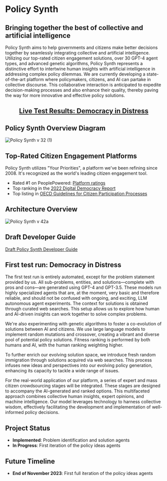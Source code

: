# Policy Synth

## Bringing together the best of collective and artificial intelligence

Policy Synth aims to help governments and citizens make better decisions together by seamlessly integrating collective and artificial intelligence. Utilizing our top-rated citizen engagement solutions, over 30 GPT-4 agent types, and advanced genetic algorithms, Policy Synth represents a distinctive effort to intertwine human insights with artificial intelligence in addressing complex policy dilemmas. We are currently developing a state-of-the-art platform where policymakers, citizens, and AI can partake in collective discourse. This collaborative interaction is anticipated to expedite decision-making processes and also enhance their quality, thereby paving the way for more innovative and effective policy solutions.

<h2 align="center">
  <a href="https://policy-synth.ai/projects/1/"><strong>Live Test Results: Democracy in Distress</strong></a><br>
</h2>

## Policy Synth Overview Diagram
![Policy Synth v 32 (1)](https://github.com/CitizensFoundation/policy-synth/assets/43699/57c54058-c8d0-4728-ac75-79fe67e6ec38)

## Top-Rated Citizen Engagement Platforms
Policy Synth utilizes "Your Priorities", a platform we've been refining since 2008. It's recognized as the world's leading citizen engagement tool.

- Rated #1 on PeoplePowered: [Platform ratings](https://www.peoplepowered.org/platform-ratings)
- Top ranking in the [2022 Digital Democracy Report](https://www.solonian-institute.com/digitaldemocracyreport)
- Top listing in [OECD Guidelines for Citizen Participation Processes](https://www.oecd.org/publications/oecd-guidelines-for-citizen-participation-processes-f765caf6-en.htm)

## Architecture Overview
![Policy Synth v 42a](https://github.com/CitizensFoundation/policy-synth/assets/43699/b7e1f10a-7438-4827-a576-b48ec5a672e6)

## Draft Developer Guide
[Draft Policy Synth Developer Guide](https://docs.google.com/document/d/19ymUR8W3Hsf--PiBEEwnX9siK4lqjHpGWQlGZl_uJeU)

## First test run: Democracy in Distress
The first test run is entirely automated, except for the problem statement provided by us. All sub-problems, entities, and solutions—complete with pros and cons—are generated using GPT-4 and GPT-3.5. These models run highly specialized agents that are, at the moment, very basic and therefore reliable, and should not be confused with ongoing, and exciting, LLM autonomous agent experiments. The context for solutions is obtained through curated web searches. This setup allows us to explore how human and AI-driven insights can work together to solve complex problems.

We're also experimenting with genetic algorithms to foster a co-evolution of solutions between AI and citizens. We use large language models to implement random mutations and crossover, creating a vibrant and diverse pool of potential policy solutions. Fitness ranking is performed by both humans and AI, with the human ranking weighting higher.

To further enrich our evolving solution space, we introduce fresh random immigration through solutions acquired via web searches. This process infuses new ideas and perspectives into our evolving policy generation, enhancing its capacity to tackle a wide range of issues.

For the real-world application of our platform, a series of expert and mass citizen crowdsourcing stages will be integrated. These stages are designed to accompany the AI-generated and ranked options. This multifaceted approach combines collective human insights, expert opinions, and machine intelligence. Our model leverages technology to harness collective wisdom, effectively facilitating the development and implementation of well-informed policy decisions.

## Project Status
- **Implemented**: Problem identification and solution agents 
- **In Progress**: First iteration of the policy ideas agents

## Future Timeline
- **End of November 2023**: First full iteration of the policy ideas agents






